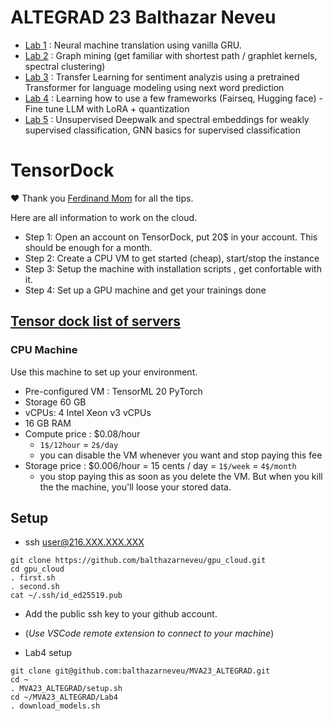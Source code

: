 # ALTEGRAD 23 Balthazar Neveu
- [Lab 1](Lab1_Neveu_Balthazar.pdf) : Neural machine translation using vanilla GRU.
- [Lab 2](Lab2_Neveu_Balthazar.pdf) : Graph mining (get familiar with shortest path / graphlet kernels, spectral clustering) 
- [Lab 3](Lab3_Neveu_Balthazar.pdf) : Transfer Learning for sentiment analyzis using a pretrained Transformer for language modeling using next word prediction 
- [Lab 4](Lab4_Neveu_Balthazar.pdf) : Learning how to use a few frameworks (Fairseq, Hugging face) - Fine tune LLM with LoRA + quantization
- [Lab 5](Lab5_Neveu_Balthazar.pdf) : Unsupervised Deepwalk and spectral embeddings for weakly supervised classification, GNN basics for supervised classification


# TensorDock
:heart: Thank you [Ferdinand Mom](https://github.com/3outeille) for all the tips.

Here are all information to work on the cloud.


- Step 1: Open an account on TensorDock, put 20$ in your account. This should be enough for a month.
- Step 2: Create a CPU VM to get started (cheap), start/stop the instance
- Step 3: Setup the machine with installation scripts , get confortable with it.
- Step 4: Set up a GPU machine and get your trainings done


## [Tensor dock list of servers](https://marketplace.tensordock.com/list)


### CPU  Machine
Use this  machine to set up your environment.
- Pre-configured VM :  TensorML 20 PyTorch
- Storage 60 GB
- vCPUs: 4 Intel Xeon v3 vCPUs
- 16 GB RAM
- Compute price : \$0.08/hour  
  - `1$/12hour` = `2$/day`
  - you can disable the VM whenever you want and stop paying this fee
- Storage price : \$0.006/hour =  15 cents / day = `1$/week` = `4$/month`
  - you stop paying this as soon as you delete the VM. But when you kill the the machine, you'll loose your stored data.

## Setup
- ssh user@216.XXX.XXX.XXX

```
git clone https://github.com/balthazarneveu/gpu_cloud.git
cd gpu_cloud
. first.sh
. second.sh
cat ~/.ssh/id_ed25519.pub
```

- Add the  public ssh key to your github account.


- (*Use VSCode remote extension to connect to your machine*)


- Lab4 setup
```
git clone git@github.com:balthazarneveu/MVA23_ALTEGRAD.git
cd ~
. MVA23_ALTEGRAD/setup.sh
cd ~/MVA23_ALTEGRAD/Lab4
. download_models.sh
```
